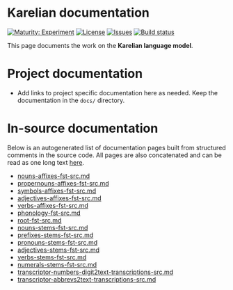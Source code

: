 # Karelian documentation

[![Maturity: Experiment](https://img.shields.io/badge/Maturity-Experiment-black.svg)](https://giellalt.github.io/MaturityClassification.html)
[![License](https://img.shields.io/github/license/giellalt/lang-krl)](https://raw.githubusercontent.com/giellalt/lang-krl/develop/LICENSE)
[![Issues](https://img.shields.io/github/issues/giellalt/lang-krl)](https://github.com/giellalt/lang-krl/issues)
[![Build status](https://github.com/giellalt/lang-krl/workflows/Speller%20CI+CD/badge.svg)](https://github.com/giellalt/lang-krl/actions)

This page documents the work on the **Karelian language model**. 

# Project documentation

* Add links to project specific documentation here as needed. Keep the documentation in the `docs/` directory.

# In-source documentation

Below is an autogenerated list of documentation pages built from structured comments in the source code. All pages are also concatenated and can be read as one long text [here](krl.md).
* [nouns-affixes-fst-src.md](nouns-affixes-fst-src.md)
* [propernouns-affixes-fst-src.md](propernouns-affixes-fst-src.md)
* [symbols-affixes-fst-src.md](symbols-affixes-fst-src.md)
* [adjectives-affixes-fst-src.md](adjectives-affixes-fst-src.md)
* [verbs-affixes-fst-src.md](verbs-affixes-fst-src.md)
* [phonology-fst-src.md](phonology-fst-src.md)
* [root-fst-src.md](root-fst-src.md)
* [nouns-stems-fst-src.md](nouns-stems-fst-src.md)
* [prefixes-stems-fst-src.md](prefixes-stems-fst-src.md)
* [pronouns-stems-fst-src.md](pronouns-stems-fst-src.md)
* [adjectives-stems-fst-src.md](adjectives-stems-fst-src.md)
* [verbs-stems-fst-src.md](verbs-stems-fst-src.md)
* [numerals-stems-fst-src.md](numerals-stems-fst-src.md)
* [transcriptor-numbers-digit2text-transcriptions-src.md](transcriptor-numbers-digit2text-transcriptions-src.md)
* [transcriptor-abbrevs2text-transcriptions-src.md](transcriptor-abbrevs2text-transcriptions-src.md)
